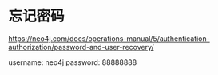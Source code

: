 # 忘记密码

https://neo4j.com/docs/operations-manual/5/authentication-authorization/password-and-user-recovery/

username: neo4j
password: 88888888